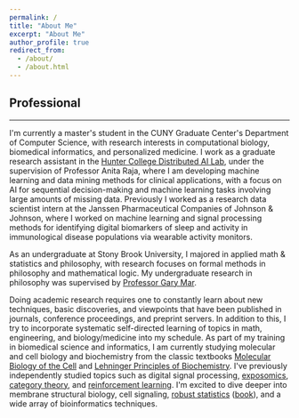 ```yaml
---
permalink: /
title: "About Me"
excerpt: "About Me"
author_profile: true
redirect_from: 
  - /about/
  - /about.html
---
```


## Professional

---

I'm currently a master's student in the CUNY Graduate Center's Department of Computer Science, with research interests in computational biology, biomedical informatics, and personalized medicine. I work as a graduate research assistant in the [Hunter College Distributed AI Lab](https://anraja.commons.gc.cuny.edu/research-distributed-artificial-intelligence-research-dair-lab/), under the supervision of Professor Anita Raja, where I am developing machine learning and data mining methods for clinical applications, with a focus on AI for sequential decision-making and machine learning tasks involving large amounts of missing data. Previously I worked as a research data scientist intern at the Janssen Pharmaceutical Companies of Johnson & Johnson, where I worked on machine learning and signal processing methods for identifying digital biomarkers of sleep and activity in immunological disease populations via wearable activity monitors.

As an undergraduate at Stony Brook University, I majored in applied math & statistics and philosophy, with research focuses on formal methods in philosophy and mathematical logic. My undergraduate research in philosophy was supervised by [Professor Gary Mar](https://en.wikipedia.org/wiki/Gary_R._Mar).

Doing academic research requires one to constantly learn about new techniques, basic discoveries, and viewpoints that have been published in journals, conference proceedings, and preprint servers. In addition to this, I try to incorporate systematic self-directed learning of topics in math, engineering, and biology/medicine into my schedule. As part of my training in biomedical science and informatics, I am currently studying molecular and cell biology and biochemistry from the classic textbooks [Molecular Biology of the Cell](https://www.ncbi.nlm.nih.gov/books/NBK21054/) and [Lehninger Principles of Biochemistry](https://www.macmillanlearning.com/college/us/product/Lehninger-Principles-of-Biochemistry/p/1319228003). I've previously independently studied topics such as digital signal processing, [exposomics](https://www.amazon.com/Exposome-Primer-Gary-W-Miller/dp/0124172172), [category theory](http://englishonlineclub.com/pdf/Category%20Teory%20[EnglishOnlineClub.com].pdf), and [reinforcement learning](http://www.incompleteideas.net/book/the-book-2nd.html). I'm excited to dive deeper into membrane structural biology, cell signaling, [robust statistics](https://en.wikipedia.org/wiki/Robust_statistics) ([book](https://www.amazon.com/Robust-Statistics-Peter-J-Huber/dp/0470129905)), and a wide array of bioinformatics techniques.

